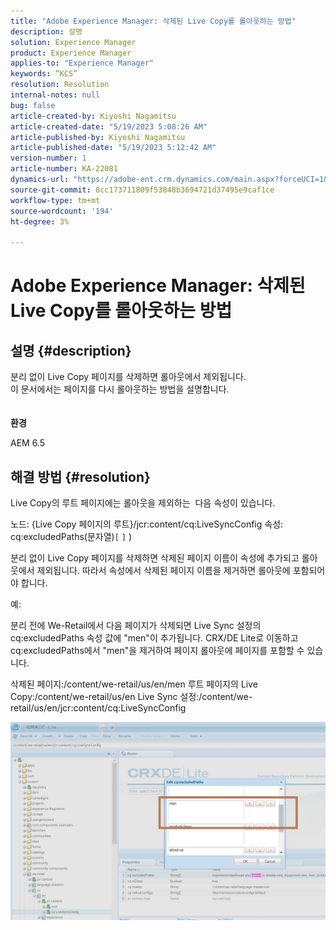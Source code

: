 ```yaml
---
title: "Adobe Experience Manager: 삭제된 Live Copy를 롤아웃하는 방법"
description: 설명
solution: Experience Manager
product: Experience Manager
applies-to: "Experience Manager"
keywords: “KCS”
resolution: Resolution
internal-notes: null
bug: false
article-created-by: Kiyoshi Nagamitsu
article-created-date: "5/19/2023 5:08:26 AM"
article-published-by: Kiyoshi Nagamitsu
article-published-date: "5/19/2023 5:12:42 AM"
version-number: 1
article-number: KA-22081
dynamics-url: "https://adobe-ent.crm.dynamics.com/main.aspx?forceUCI=1&pagetype=entityrecord&etn=knowledgearticle&id=287f6e2a-03f6-ed11-8848-6045bd006295"
source-git-commit: 8cc173711809f53848b3694721d37495e9caf1ce
workflow-type: tm+mt
source-wordcount: '194'
ht-degree: 3%

---
```


# Adobe Experience Manager: 삭제된 Live Copy를 롤아웃하는 방법

## 설명 {#description}

분리 없이 Live Copy 페이지를 삭제하면 롤아웃에서 제외됩니다.
<br>이 문서에서는 페이지를 다시 롤아웃하는 방법을 설명합니다.<br><br><br>
<b>환경</b>

AEM 6.5


## 해결 방법 {#resolution}


Live Copy의 루트 페이지에는 롤아웃을 제외하는 &#x200B; 다음 속성&#x200B;이 있습니다.

노드: {Live Copy 페이지의 루트}/jcr:content/cq:LiveSyncConfig 속성: cq:excludedPaths(문자열)`[` `]` )

분리 없이 Live Copy 페이지를 삭제하면 삭제된 페이지 이름이 속성에 추가되고 롤아웃에서 제외됩니다.
따라서 속성에서 삭제된 페이지 이름을 제거하면 롤아웃에 포함되어야 합니다.

예:

분리 전에 We-Retail에서 다음 페이지가 삭제되면 Live Sync 설정의 cq:excludedPaths 속성 값에 &quot;men&quot;이 추가됩니다.
CRX/DE Lite로 이동하고 cq:excludedPaths에서 &quot;men&quot;을 제거하여 페이지 롤아웃에 페이지를 포함할 수 있습니다.

삭제된 페이지:/content/we-retail/us/en/men 루트 페이지의 Live Copy:/content/we-retail/us/en Live Sync 설정:/content/we-retail/us/en/jcr:content/cq:LiveSyncConfig

![](assets/a7eb936c-03f6-ed11-8848-6045bd006295.png)

